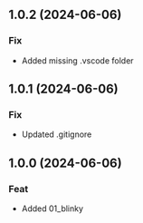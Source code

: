 ## 1.0.2 (2024-06-06)

### Fix

- Added missing .vscode folder

## 1.0.1 (2024-06-06)

### Fix

- Updated .gitignore

## 1.0.0 (2024-06-06)

### Feat

- Added 01_blinky

